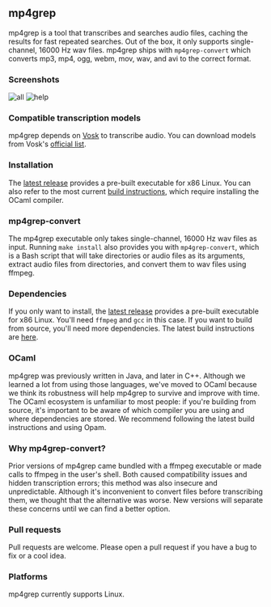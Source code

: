 mp4grep
-------
mp4grep is a tool that transcribes and searches audio files, caching the results for fast repeated searches. Out of the box, it only supports single-channel, 16000 Hz wav files. mp4grep ships with `mp4grep-convert` which converts mp3, mp4, ogg, webm, mov, wav, and avi to the correct format.

### Screenshots
![all](https://github.com/o-oconnell/mp4grep/blob/main/screenshots/mp4grep-example.png)
![help](https://github.com/o-oconnell/mp4grep/blob/main/screenshots/mp4grep-help.png)

### Compatible transcription models
mp4grep depends on [Vosk](https://alphacephei.com/vosk/) to transcribe audio. You can download models from Vosk's [official list](https://alphacephei.com/vosk/models).

### Installation
The [latest release](https://github.com/o-oconnell/mp4grep/releases) provides a pre-built executable for x86 Linux. You can also refer to the most current [build instructions](https://github.com/o-oconnell/mp4grep/releases/tag/0.1.3-linux), which require installing the OCaml compiler.

### mp4grep-convert
The mp4grep executable only takes single-channel, 16000 Hz wav files as input. Running `make install` also provides you with `mp4grep-convert`, which is a Bash script that will take directories or audio files as its arguments, extract audio files from directories, and convert them to wav files using ffmpeg.

### Dependencies
If you only want to install, the [latest release](https://github.com/o-oconnell/mp4grep/releases) provides a pre-built executable for x86 Linux. You'll need `ffmpeg` and `gcc` in this case. If you want to build from source, you'll need more dependencies. The latest build instructions are [here](https://github.com/o-oconnell/mp4grep/releases/tag/0.1.3-linux).

### OCaml
mp4grep was previously written in Java, and later in C++. Although we learned a lot from using those languages, we've moved to OCaml because we think its robustness will help mp4grep to survive and improve with time. The OCaml ecosystem is unfamiliar to most people: if you're building from source, it's important to be aware of which compiler you are using and where dependencies are stored. We recommend following the latest build instructions and using Opam.

### Why mp4grep-convert?
Prior versions of mp4grep came bundled with a ffmpeg executable or made calls to ffmpeg in the user's shell. Both caused compatibility issues and hidden transcription errors; this method was also insecure and unpredictable. Although it's inconvenient to convert files before transcribing them, we thought that the alternative was worse. New versions will separate these concerns until we can find a better option.

### Pull requests
Pull requests are welcome. Please open a pull request if you have a bug to fix or a cool idea.

### Platforms
mp4grep currently supports Linux.

